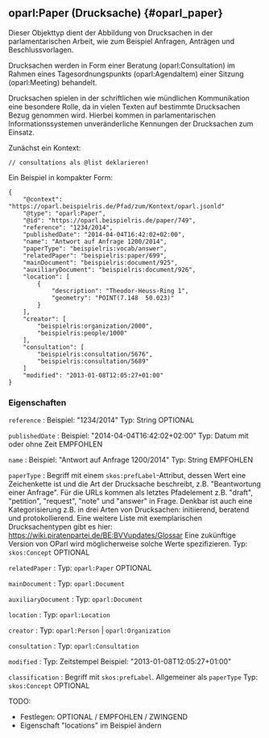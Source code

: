 oparl:Paper (Drucksache)  {#oparl_paper}
-----------------------

Dieser Objekttyp dient der Abbildung von Drucksachen in der parlamentarischen
Arbeit, wie zum Beispiel Anfragen, Anträgen und Beschlussvorlagen.

Drucksachen werden in Form einer Beratung (oparl:Consultation) im Rahmen
eines Tagesordnungspunkts (oparl:AgendaItem) einer Sitzung (oparl:Meeting)
behandelt.

Drucksachen spielen in der schriftlichen wie mündlichen Kommunikation eine 
besondere Rolle, da in vielen Texten auf bestimmte Drucksachen Bezug genommen 
wird. Hierbei kommen in parlamentarischen Informationssystemen unveränderliche
Kennungen der Drucksachen zum Einsatz.


Zunächst ein Kontext:

~~~~~  {#paper_context_ex .json}
// consultations als @list deklarieren!
~~~~~

Ein Beispiel in kompakter Form:

~~~~~  {#paper_ex1 .json}
{
    "@context": "https://oparl.beispielris.de/Pfad/zum/Kontext/oparl.jsonld"
    "@type": "oparl:Paper",
    "@id": "https://oparl.beispielris.de/paper/749",
    "reference": "1234/2014",
    "publishedDate": "2014-04-04T16:42:02+02:00",
    "name": "Antwort auf Anfrage 1200/2014",
    "paperType": "beispielris:vocab/answer",
    "relatedPaper": "beispielris:paper/699",
    "mainDocument": "beispielris:document/925",
    "auxiliaryDocument": "beispielris:document/926",
    "location": [
        {
            "description": "Theodor-Heuss-Ring 1",
            "geometry": "POINT(7.148  50.023)"
        }
    ],
    "creator": [
        "beispielris:organization/2000",
        "beispielris:people/1000"
    ],
    "consultation": [
        "beispielris:consultation/5676",
        "beispielris:consultation/5689"
    ]
    "modified": "2013-01-08T12:05:27+01:00"
}
~~~~~

### Eigenschaften

`reference`
:   Beispiel: "1234/2014"
    Typ: String
    OPTIONAL

`publishedDate`
:   Beispiel: "2014-04-04T16:42:02+02:00"
    Typ: Datum mit oder ohne Zeit
    EMPFOHLEN

`name`
:   Beispiel: "Antwort auf Anfrage 1200/2014"
    Typ: String
    EMPFOHLEN

`paperType`
:   Begriff mit einem `skos:prefLabel`-Attribut, dessen Wert eine Zeichenkette ist und 
    die Art der Drucksache beschreibt, z.B. "Beantwortung einer Anfrage".
    Für die URLs kommen als letztes Pfadelement z.B. "draft", "petition", "request", "note" und "answer" in
    Frage. Denkbar ist auch eine Kategorisierung z.B. in drei Arten von Drucksachen: initiierend, beratend und
    protokollierend.
    Eine weitere Liste mit exemplarischen Drucksachentypen gibt es hier:
    https://wiki.piratenpartei.de/BE:BVVupdates/Glossar
    Eine zukünftige Version von OParl wird möglicherweise solche Werte spezifizieren.
    Typ: `skos:Concept`
    OPTIONAL

`relatedPaper`
:   Typ: `oparl:Paper`
    OPTIONAL

`mainDocument`
:   Typ: `oparl:Document`
    
`auxiliaryDocument`
:   Typ: `oparl:Document`
    
`location`
:   Typ: `oparl:Location`

`creator`
:   Typ: `oparl:Person` | `oparl:Organization`

`consultation`
:   Typ: `oparl:Consultation`

`modified`
:   Typ: Zeitstempel
    Beispiel: "2013-01-08T12:05:27+01:00"

`classification`
:   Begriff mit `skos:prefLabel`. Allgemeiner als `paperType`
    Typ: `skos:Concept`
    OPTIONAL

TODO:
* Festlegen: OPTIONAL / EMPFOHLEN / ZWINGEND
* Eigenschaft "locations" im Beispiel ändern
